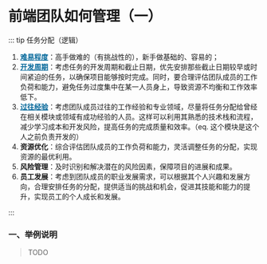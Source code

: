 # 前端团队如何管理（一）

::: tip 任务分配（逻辑）

1. **<u style="color:#069;">难易程度</u>**：高手做难的（有挑战性的），新手做基础的、容易的；
2. **<u style="color:#069;">开发周期</u>**：考虑任务的开发周期和截止日期，优先安排那些截止日期较早或时间紧迫的任务，以确保项目能够按时完成。同时，要合理评估团队成员的工作负荷和能力，避免任务过度集中在某一人员身上，导致资源不均衡和工作效率低下。
3. **<u style="color:#069;">过往经验</u>**：考虑团队成员过往的工作经验和专业领域，尽量将任务分配给曾经在相关模块或领域有成功经验的人员。这样可以利用其熟悉的技术栈和流程，减少学习成本和开发风险，提高任务的完成质量和效率。（eq. 这个模块是这个人之前负责开发的）
4. **资源优化**：综合评估团队成员的工作负荷和能力，灵活调整任务的分配，实现资源的最优利用。
5. **风险管理**：及时识别和解决潜在的风险因素，保障项目的进展和成果。
6. **员工发展**：考虑到团队成员的职业发展需求，可以根据其个人兴趣和发展方向，合理安排任务的分配，提供适当的挑战和机会，促进其技能和能力的提升，实现员工的个人成长和发展。

:::

### 一、举例说明

> TODO
